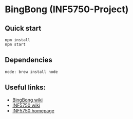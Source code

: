 # BingBong (INF5750-Project)

## Quick start
```
npm install
npm start
```
## Dependencies
```
node: brew install node
```

## Useful links:  
- [BingBong wiki](https://wiki.uio.no/mn/ifi/inf5750/index.php/BingBong)
- [INF5750 wiki](https://wiki.uio.no/mn/ifi/inf5750/index.php)
- [INF5750 homepage](http://www.uio.no/studier/emner/matnat/ifi/INF5750/h16/)
